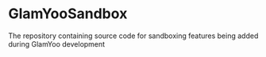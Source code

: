 # GlamYooSandbox
The repository containing source code for sandboxing features being added during GlamYoo development
